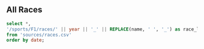 <Links>
    <Link dest="/sports/F1/drivers/" text="Drivers" />
    <Link dest="/sports/F1/races/" text="Races" />
    <Link dest="/sports/F1/circuits/" text="Circuits" />
</Links>

## All Races

```sql all_races
select *,
'/sports/F1/races/' || year || '_' || REPLACE(name, ' ', '_') as race_link
from 'sources/races.csv'
order by date;
```

<DataTable data="{all_races}" search="true" link=race_link rows=20>
    <Column id="name" title="Name" />
    <Column id="date" title="Date" />
    <Column id="url" title="Wikipedia" contentType="link" openInNewTab="true" />
</DataTable>



